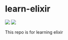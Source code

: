 # learn-elixir

[![](https://images.microbadger.com/badges/image/rio9791/learn-elixir.svg)](https://microbadger.com/images/rio9791/learn-elixir "Get your own image badge on microbadger.com")  [![](https://images.microbadger.com/badges/version/rio9791/learn-elixir.svg)](https://microbadger.com/images/rio9791/learn-elixir "Get your own version badge on microbadger.com")

This repo is for learning elixir

